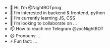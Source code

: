 - 👋 Hi, I’m @NightBOTprog
- 👀 I’m interested in backend & frontend, python 
- 🌱 I’m currently learning JS, CSS 
- 💞️ I’m looking to collaborate on ...
- 📫 How to reach me Telegram @zxcNightBOT
- 😄 Pronouns: ...
- ⚡ Fun fact: ...

<!---
NightBOTprog/NightBOTprog is a ✨ special ✨ repository because its `README.md` (this file) appears on your GitHub profile.
You can click the Preview link to take a look at your changes.
--->
